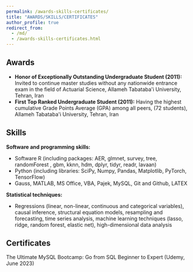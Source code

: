 ```yaml
---
permalink: /awards-skills-certificates/
title: "AWARDS/SKILLS/CERTIFICATES"
author_profile: true
redirect_from: 
  - /md/
  - /awards-skills-certificates.html
---
```


## Awards ##
* **Honor of Exceptionally Outstanding Undergraduate Student (2011):** Invited to continue master studies without any nationwide entrance exam in the field of Actuarial Science, Allameh Tabataba'i University, Tehran, Iran
* **First Top Ranked Undergraduate Student (2011):** Having the highest cumulative Grade Points Average (GPA) among all peers, (72 students), Allameh Tabataba'i University, Tehran, Iran

## Skills
**Software and programming skills:**
* Software R (including packages: AER, glmnet, survey, tree, randomForest , gbm, kknn, hdm, dplyr, tidyr, readr, lavaan)
* Python (including libraries: SciPy, Numpy, Pandas, Matplotlib, PyTorch, TensorFlow)
* Gauss, MATLAB, MS Office, VBA, Pajek, MySQL, Git and Github, LATEX

**Statistical techniques:** 
* Regressions (linear, non-linear, continuous and categorical variables), causal inference, structural equation models, resampling and forecasting, time series analysis, machine learning techniques (lasso, ridge, random forest, elastic net), high-dimensional data analysis

## Certificates
The Ultimate MySQL Bootcamp: Go from SQL Beginner to Expert (Udemy, June 2023)